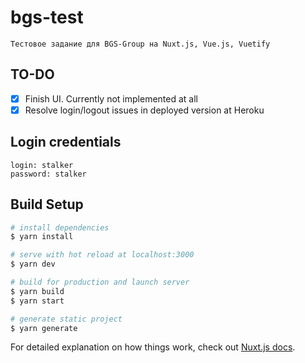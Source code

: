 # bgs-test

```
Тестовое задание для BGS-Group на Nuxt.js, Vue.js, Vuetify
```

## TO-DO
- [x] Finish UI. Currently not implemented at all
- [x] Resolve login/logout issues in deployed version at Heroku

## Login credentials
```
login: stalker
password: stalker
```

## Build Setup

```bash
# install dependencies
$ yarn install

# serve with hot reload at localhost:3000
$ yarn dev

# build for production and launch server
$ yarn build
$ yarn start

# generate static project
$ yarn generate
```

For detailed explanation on how things work, check out [Nuxt.js docs](https://nuxtjs.org).
